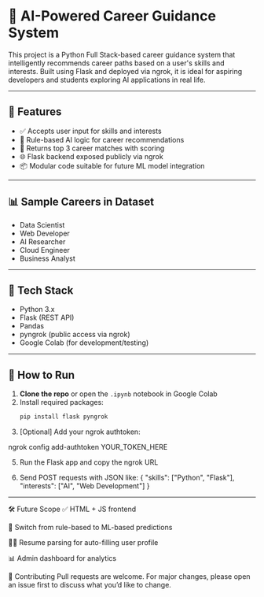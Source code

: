 # 🎯 AI-Powered Career Guidance System

This project is a Python Full Stack-based career guidance system that intelligently recommends career paths based on a user's skills and interests. Built using Flask and deployed via ngrok, it is ideal for aspiring developers and students exploring AI applications in real life.

---

## 🚀 Features

- ✅ Accepts user input for skills and interests
- 🧠 Rule-based AI logic for career recommendations
- 🔁 Returns top 3 career matches with scoring
- 🌐 Flask backend exposed publicly via ngrok
- 📦 Modular code suitable for future ML model integration

---

## 📊 Sample Careers in Dataset

- Data Scientist
- Web Developer
- AI Researcher
- Cloud Engineer
- Business Analyst

---

## 🔧 Tech Stack

- Python 3.x
- Flask (REST API)
- Pandas
- pyngrok (public access via ngrok)
- Google Colab (for development/testing)

---

## 📂 How to Run

1. **Clone the repo** or open the `.ipynb` notebook in Google Colab
2. Install required packages:
   ```bash
   pip install flask pyngrok

3. [Optional] Add your ngrok authtoken:

ngrok config add-authtoken YOUR_TOKEN_HERE

5. Run the Flask app and copy the ngrok URL

6. Send POST requests with JSON like:
{
"skills": ["Python", "Flask"],
"interests": ["AI", "Web Development"]
}

---

🛠 Future Scope
✅ HTML + JS frontend

🤖 Switch from rule-based to ML-based predictions

🧑‍💼 Resume parsing for auto-filling user profile

📊 Admin dashboard for analytics

🤝 Contributing
Pull requests are welcome.
For major changes, please open an issue first to discuss what you’d like to change.

